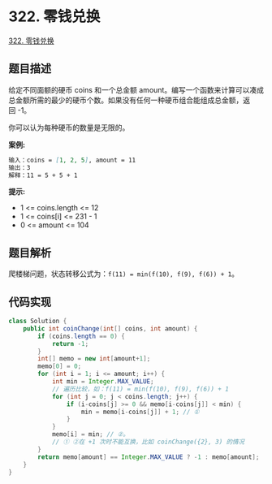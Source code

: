 # 322. 零钱兑换

[322. 零钱兑换](https://leetcode-cn.com/problems/coin-change/)

## 题目描述

给定不同面额的硬币 coins 和一个总金额 amount。编写一个函数来计算可以凑成总金额所需的最少的硬币个数。如果没有任何一种硬币组合能组成总金额，返回 -1。

你可以认为每种硬币的数量是无限的。

**案例:**

```md
输入：coins = [1, 2, 5], amount = 11
输出：3
解释：11 = 5 + 5 + 1
```

**提示:**

- 1 <= coins.length <= 12
- 1 <= coins[i] <= 231 - 1
- 0 <= amount <= 104

## 题目解析

爬楼梯问题，状态转移公式为：`f(11) = min(f(10), f(9), f(6)) + 1`。

## 代码实现

```java
class Solution {
    public int coinChange(int[] coins, int amount) {
        if (coins.length == 0) {
            return -1;
        }
        int[] memo = new int[amount+1];
        memo[0] = 0;
        for (int i = 1; i <= amount; i++) {
            int min = Integer.MAX_VALUE;
            // 遍历比较，如：f(11) = min(f(10), f(9), f(6)) + 1
            for (int j = 0; j < coins.length; j++) {
                if (i-coins[j] >= 0 && memo[i-coins[j]] < min) {
                    min = memo[i-coins[j]] + 1; // ①
                }
            }
            memo[i] = min; // ②。
            // ① ②在 +1 次时不能互换，比如 coinChange({2}, 3) 的情况
        }
        return memo[amount] == Integer.MAX_VALUE ? -1 : memo[amount];
    }
}
```
